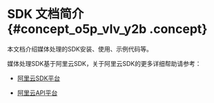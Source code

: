 # SDK 文档简介 {#concept_o5p_vlv_y2b .concept}

本文档介绍媒体处理的SDK安装、使用、示例代码等。

媒体处理SDK基于阿里云SDK，关于阿里云SDK的更多详细帮助请参考：

-   [阿里云SDK平台](https://developer.aliyun.com/sdk)

-   [阿里云API平台](https://developer.aliyun.com/api)


